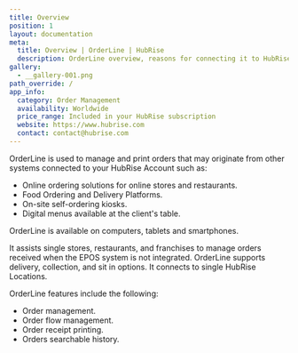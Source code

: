 ```yaml
---
title: Overview
position: 1
layout: documentation
meta:
  title: Overview | OrderLine | HubRise
  description: OrderLine overview, reasons for connecting it to HubRise and summary of integrated features. Synchronise data between your EPOS and your apps.
gallery:
  - __gallery-001.png
path_override: /
app_info:
  category: Order Management
  availability: Worldwide
  price_range: Included in your HubRise subscription
  website: https://www.hubrise.com
  contact: contact@hubrise.com
---
```


[comment]: # "Include 003-en-2x-tablet-view.png & 002-en-2x-smartphone-view.png to the gallery once designed in the relevant hardware"

OrderLine is used to manage and print orders that may originate from other systems connected to your HubRise Account such as:

- Online ordering solutions for online stores and restaurants.
- Food Ordering and Delivery Platforms.
- On-site self-ordering kiosks.
- Digital menus available at the client's table.

OrderLine is available on computers, tablets and smartphones.

It assists single stores, restaurants, and franchises to manage orders received when the EPOS system is not integrated. OrderLine supports delivery, collection, and sit in options. It connects to single HubRise Locations.

OrderLine features include the following:

- Order management.
- Order flow management.
- Order receipt printing.
- Orders searchable history.
